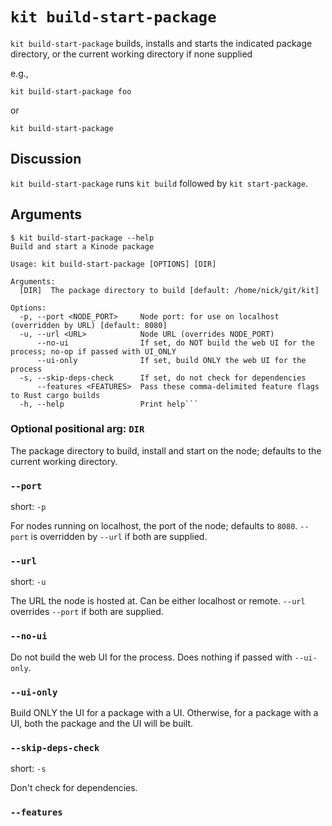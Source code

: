 # `kit build-start-package`

`kit build-start-package` builds, installs and starts the indicated package directory, or the current working directory if none supplied

 e.g.,

```
kit build-start-package foo
```

or

```
kit build-start-package
```

## Discussion

`kit build-start-package` runs `kit build` followed by `kit start-package`.

## Arguments

```
$ kit build-start-package --help
Build and start a Kinode package

Usage: kit build-start-package [OPTIONS] [DIR]

Arguments:
  [DIR]  The package directory to build [default: /home/nick/git/kit]

Options:
  -p, --port <NODE_PORT>     Node port: for use on localhost (overridden by URL) [default: 8080]
  -u, --url <URL>            Node URL (overrides NODE_PORT)
      --no-ui                If set, do NOT build the web UI for the process; no-op if passed with UI_ONLY
      --ui-only              If set, build ONLY the web UI for the process
  -s, --skip-deps-check      If set, do not check for dependencies
      --features <FEATURES>  Pass these comma-delimited feature flags to Rust cargo builds
  -h, --help                 Print help```
```

### Optional positional arg: `DIR`

The package directory to build, install and start on the node; defaults to the current working directory.

### `--port`

short: `-p`

For nodes running on localhost, the port of the node; defaults to `8080`.
`--port` is overridden by `--url` if both are supplied.

### `--url`

short: `-u`

The URL the node is hosted at.
Can be either localhost or remote.
`--url` overrides `--port` if both are supplied.

### `--no-ui`

Do not build the web UI for the process.
Does nothing if passed with `--ui-only`.

### `--ui-only`

Build ONLY the UI for a package with a UI.
Otherwise, for a package with a UI, both the package and the UI will be built.

### `--skip-deps-check`

short: `-s`

Don't check for dependencies.

### `--features`
